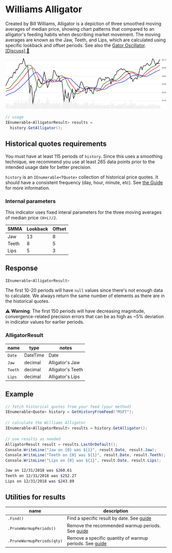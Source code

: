 # Williams Alligator

Created by Bill Williams, Alligator is a depiction of three smoothed moving averages of median price, showing chart patterns that compared to an alligator's feeding habits when describing market movement. The moving averages are known as the Jaw, Teeth, and Lips, which are calculated using specific lookback and offset periods.  See also the [Gator Oscillator](../Gator/README.md#content).
[[Discuss] :speech_balloon:](https://github.com/DaveSkender/Stock.Indicators/discussions/385 "Community discussion about this indicator")

![image](chart.png)

```csharp
// usage
IEnumerable<AlligatorResult> results =
  history.GetAlligator();
```

## Historical quotes requirements

You must have at least 115 periods of `history`. Since this uses a smoothing technique, we recommend you use at least 265 data points prior to the intended usage date for better precision.

`history` is an `IEnumerable<TQuote>` collection of historical price quotes.  It should have a consistent frequency (day, hour, minute, etc).  See [the Guide](../../docs/GUIDE.md) for more information.

### Internal parameters

This indicator uses fixed interal parameters for the three moving averages of median price `(H+L)/2`.

| SMMA | Lookback | Offset
| -- |-- |--
| Jaw | 13 | 8
| Teeth | 8 | 5
| Lips | 5 | 3

## Response

```csharp
IEnumerable<AlligatorResult>
```

The first 10-20 periods will have `null` values since there's not enough data to calculate.  We always return the same number of elements as there are in the historical quotes.

:warning: **Warning**: The first 150 periods will have decreasing magnitude, convergence-related precision errors that can be as high as ~5% deviation in indicator values for earlier periods.

### AlligatorResult

| name | type | notes
| -- |-- |--
| `Date` | DateTime | Date
| `Jaw` | decimal | Alligator's Jaw
| `Teeth` | decimal | Alligator's Teeth
| `Lips` | decimal | Alligator's Lips

## Example

```csharp
// fetch historical quotes from your feed (your method)
IEnumerable<Quote> history = GetHistoryFromFeed("MSFT");

// calculate the Williams Alligator
IEnumerable<AlligatorResult> results = history.GetAlligator();

// use results as needed
AlligatorResult result = results.LastOrDefault();
Console.WriteLine("Jaw on {0} was ${1}", result.Date, result.Jaw);
Console.WriteLine("Teeth on {0} was ${1}", result.Date, result.Teeth);
Console.WriteLine("Lips on {0} was ${1}", result.Date, result.Lips);
```

```bash
Jaw on 12/31/2018 was $260.61
Teeth on 12/31/2018 was $252.27
Lips on 12/31/2018 was $243.89
```

## Utilities for results

| name | description
| -- |--
| `.Find()` | Find a specific result by date.  See [guide](../../docs/UTILITIES.md#find-indicator-result-by-date)
| `.PruneWarmupPeriods()` | Remove the recommended warmup periods.  See [guide](../../docs/UTILITIES.md#prune-warmup-periods)
| `.PruneWarmupPeriods(qty)` | Remove a specific quantity of warmup periods.  See [guide](../../docs/UTILITIES.md#prune-warmup-periods)
